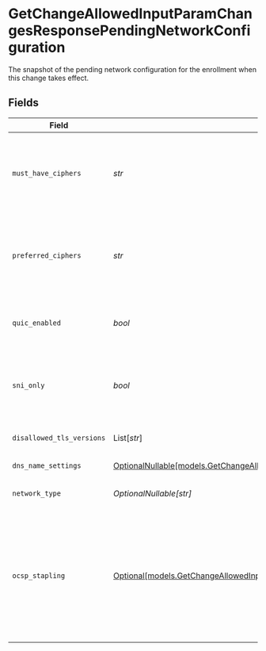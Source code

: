 # GetChangeAllowedInputParamChangesResponsePendingNetworkConfiguration

The snapshot of the pending network configuration for the enrollment when this change takes effect.


## Fields

| Field                                                                                                                                        | Type                                                                                                                                         | Required                                                                                                                                     | Description                                                                                                                                  |
| -------------------------------------------------------------------------------------------------------------------------------------------- | -------------------------------------------------------------------------------------------------------------------------------------------- | -------------------------------------------------------------------------------------------------------------------------------------------- | -------------------------------------------------------------------------------------------------------------------------------------------- |
| `must_have_ciphers`                                                                                                                          | *str*                                                                                                                                        | :heavy_check_mark:                                                                                                                           | Ciphers included for your enrollment while deploying it on the network.                                                                      |
| `preferred_ciphers`                                                                                                                          | *str*                                                                                                                                        | :heavy_check_mark:                                                                                                                           | Ciphers included for your enrollment while deploying it on the network.                                                                      |
| `quic_enabled`                                                                                                                               | *bool*                                                                                                                                       | :heavy_check_mark:                                                                                                                           | QUIC transport layer network protocol.                                                                                                       |
| `sni_only`                                                                                                                                   | *bool*                                                                                                                                       | :heavy_check_mark:                                                                                                                           | Server Name Indication (SNI) setting for this Enrollment.                                                                                    |
| `disallowed_tls_versions`                                                                                                                    | List[*str*]                                                                                                                                  | :heavy_minus_sign:                                                                                                                           | Disallowed TLS protocols.                                                                                                                    |
| `dns_name_settings`                                                                                                                          | [OptionalNullable[models.GetChangeAllowedInputParamChangesDNSNameSettings]](../models/getchangeallowedinputparamchangesdnsnamesettings.md)   | :heavy_minus_sign:                                                                                                                           | DNS name settings.                                                                                                                           |
| `network_type`                                                                                                                               | *OptionalNullable[str]*                                                                                                                      | :heavy_minus_sign:                                                                                                                           | Enrollment network type.                                                                                                                     |
| `ocsp_stapling`                                                                                                                              | [Optional[models.GetChangeAllowedInputParamChangesResponseOcspStapling]](../models/getchangeallowedinputparamchangesresponseocspstapling.md) | :heavy_minus_sign:                                                                                                                           | Indicates the OCSP stapling setting for the deployment. Use `on` to enable OCSP stapling, `off` to disable it, or `not-set` to ignore it.    |